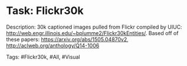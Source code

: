 Task: Flickr30k
================
Description: 30k captioned images pulled from Flickr compiled by UIUC: http://web.engr.illinois.edu/~bplumme2/Flickr30kEntities/. Based off of these papers: https://arxiv.org/abs/1505.04870v2, http://aclweb.org/anthology/Q14-1006

Tags: #Flickr30k, #All, #Visual
